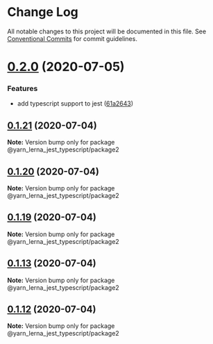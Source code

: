 # Change Log

All notable changes to this project will be documented in this file.
See [Conventional Commits](https://conventionalcommits.org) for commit guidelines.

# [0.2.0](https://github.com/SeyyedKhandon/yarn_lerna_jest_typescript/compare/@yarn_lerna_jest_typescript/package2@0.1.21...@yarn_lerna_jest_typescript/package2@0.2.0) (2020-07-05)


### Features

* add typescript support to jest ([61a2643](https://github.com/SeyyedKhandon/yarn_lerna_jest_typescript/commit/61a264314bbc3bd226a9ff70b3dc72ff56fe3527))





## [0.1.21](https://github.com/SeyyedKhandon/yarn_lerna_jest_typescript/compare/@yarn_lerna_jest_typescript/package2@0.1.20...@yarn_lerna_jest_typescript/package2@0.1.21) (2020-07-04)

**Note:** Version bump only for package @yarn_lerna_jest_typescript/package2





## [0.1.20](https://github.com/SeyyedKhandon/yarn_lerna_jest_typescript/compare/@yarn_lerna_jest_typescript/package2@0.1.19...@yarn_lerna_jest_typescript/package2@0.1.20) (2020-07-04)

**Note:** Version bump only for package @yarn_lerna_jest_typescript/package2





## [0.1.19](https://github.com/SeyyedKhandon/yarn_lerna_jest_typescript/compare/@yarn_lerna_jest_typescript/package2@0.1.18...@yarn_lerna_jest_typescript/package2@0.1.19) (2020-07-04)

**Note:** Version bump only for package @yarn_lerna_jest_typescript/package2






## [0.1.13](https://github.com/SeyyedKhandon/yarn_lerna_jest_typescript/compare/@yarn_lerna_jest_typescript/package2@0.1.12...@yarn_lerna_jest_typescript/package2@0.1.13) (2020-07-04)

**Note:** Version bump only for package @yarn_lerna_jest_typescript/package2

## [0.1.12](https://github.com/SeyyedKhandon/yarn_lerna_jest_typescript/compare/@yarn_lerna_jest_typescript/package2@0.1.11...@yarn_lerna_jest_typescript/package2@0.1.12) (2020-07-04)

**Note:** Version bump only for package @yarn_lerna_jest_typescript/package2
